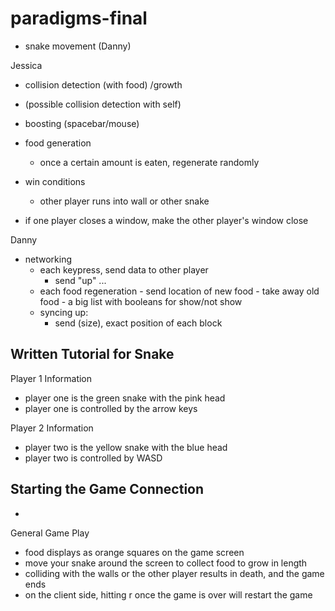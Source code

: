 # paradigms-final

- snake movement (Danny) 

Jessica
- collision detection (with food) /growth
- (possible collision detection with self)

- boosting (spacebar/mouse)

- food generation
    - once a certain amount is eaten, regenerate randomly

- win conditions
	- other player runs into wall or other snake
- if one player closes a window, make the other player's window close

Danny
- networking
    - each keypress, send data to other player
        - send "up" ...
    - each food regeneration - send location of new food - take away old food - a big list with booleans for show/not show
    - syncing up:
        - send (size), exact position of each block


Written Tutorial for Snake
--------------------------

Player 1 Information
- player one is the green snake with the pink head
- player one is controlled by the arrow keys

Player 2 Information
- player two is the yellow snake with the blue head
- player two is controlled by WASD

Starting the Game Connection
-
-

General Game Play

- food displays as orange squares on the game screen
- move your snake around the screen to collect food to grow in length
- colliding with the walls or the other player results in death, and the game ends
- on the client side, hitting r once the game is over will restart the game
